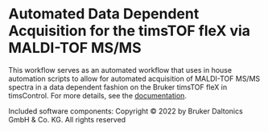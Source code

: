 # Automated Data Dependent Acquisition for the timsTOF fleX via MALDI-TOF MS/MS

This workflow serves as an automated workflow that uses in house automation scripts to allow for automated acquisition 
of MALDI-TOF MS/MS spectra in a data dependent fashion on the Bruker timsTOF fleX in timsControl. For more details, see 
the [documentation](https://gtluu.github.io/flex_maldi_dda_automation).

Included software components: Copyright © 2022 by Bruker Daltonics GmbH & Co. KG. All rights reserved
